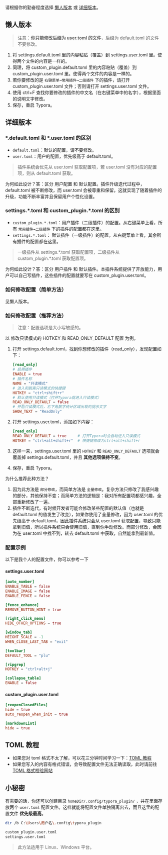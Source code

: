 请根据你的勤奋程度选择 [懒人版本](#懒人版本) 或 [详细版本](#详细版本)。



## 懒人版本

> 注意：**你只能修改后缀为 user.toml 的文件**，后缀为 default.toml 的文件不要修改。

1. 将 settings.default.toml 里的内容粘贴（覆盖）到 settings.user.toml 里。使得两个文件的内容是一样的。
2. 同理，将 custom_plugin.default.toml 里的内容粘贴（覆盖）到 custom_plugin.user.toml 里。使得两个文件的内容是一样的。
3. 若你要修改的是 `右键菜单→常用插件→二级插件` 下的插件，请打开 custom_plugin.user.toml 文件；否则请打开 settings.user.toml 文件。
4. 使用 ctrl+F 查找你要修改的插件的中文名（在右键菜单中的名字），根据里面的说明文字修改。
5. 保存，重启 Typora。



## 详细版本

### \*.default.toml 和 \*.user.toml 的区别

- `default.toml`：默认的配置，请不要修改。
- `user.toml`：用户的配置，优先级高于 default.toml。

> 插件系统会优先从 user.toml 获取配置项，若 user.toml 没有对应的配置项，则从 default.toml 获取。

为何如此设计？答：区分 用户配置 和 默认配置。插件升级迭代过程中，default.toml 被不断修改，而 user.toml 会被尊重和保留。这就实现了随着插件的升级，功能不断丰富并且保留用户个性化设置。



### settings.\*.toml 和 custom_plugin.\*.toml 的区别

- `custom_plugin.*.toml`：用户插件（二级插件）的配置。从右键菜单上看，所有 `常用插件→二级插件` 下的插件的配置都在这里。
- `settings.*.toml`： 默认插件（一级插件）的配置。从右键菜单上看，其余所有插件的配置都在这里。

> 一级插件从 settings.\*.toml 获取配置项，二级插件从 custom_plugin.\*.toml 获取配置项。

为何如此设计？答：区分 用户插件 和 默认插件。本插件系统提供了开放能力，用户可以自己写插件，这些插件的配置就要写在 custom_plugin.user.toml。



### 如何修改配置（简单方法）

见懒人版本。



### 如何修改配置（推荐方法）

> 注意：配置选项是大小写敏感的。

以 修改只读模式的 HOTKEY 和 READ_ONLY_DEFAULT 配置 为例。

1. 打开 settings.default.toml，找到你想修改的插件（read_only），发现配置如下：

   ```toml
   [read_only]
   # 启用插件
   ENABLE = true
   # 插件名称
   NAME = "只读模式"
   # 进入和脱离只读模式的快捷键
   HOTKEY = "ctrl+shift+r"
   # 默认使用只读模式（打开Typora就进入只读模式）
   READ_ONLY_DEFAULT = false
   # 开启只读模式后，右下角数字统计区域出现的提示文字
   SHOW_TEXT = "ReadOnly"
   ```

2. 打开 settings.user.toml，添加如下内容：

   ```toml
   [read_only]
   READ_ONLY_DEFAULT = true     # 打开Typora时会自动进入只读模式
   HOTKEY = "ctrl+alt+shift+r"  # 快捷键修改为ctrl+alt+shift+r
   ```

3. 这样一来，settings.user.toml 里的 `HOTKEY` 和 `READ_ONLY_DEFAULT` 选项就会覆盖掉 settings.default.toml，并且 **其他选项保持不变**。

4. 保存，重启 Typora。



为什么推荐此种方法？

1. 因为此方法是 `部分修改`，而简单方法是 `全量修改`。复杂方法只修改了我感兴趣的部分，其他保持不变；而简单方法的逻辑是：我对所有配置项都感兴趣，全部重新修改了一遍。
2. 插件不断迭代，有时候开发者可能会修改某些配置的默认值（也就是 default.toml 的值发生了改变），如果你使用了全量修改，因为 user.toml 的优先级高于 default.toml，因此插件系统只会从 user.toml 获取配置，导致只能拿到旧值，所以插件系统只会使用旧值，直到你手动修改。而部分修改，会因为在 user.toml 中找不到，转去 default.toml 中获取，自然能拿到最新值。



### 配置示例

以下是我个人的配置文件，你可以参考一下

#### settings.user.toml

```toml
[auto_number]
ENABLE_TABLE = false
ENABLE_IMAGE = false
ENABLE_FENCE = false

[fence_enhance]
REMOVE_BUTTON_HINT = true

[right_click_menu]
HIDE_OTHER_OPTIONS = true

[window_tab]
HEIGHT_SCALE = -1
WHEN_CLOSE_LAST_TAB = "exit"

[toolbar]
DEFAULT_TOOL = "plu"

[ripgrep]
HOTKEY = "ctrl+alt+j"

[collapse_table]
ENABLE = false
```



#### custom_plugin.user.toml

```toml
[reopenClosedFiles]
hide = true
auto_reopen_when_init = true

[markdownLint]
hide = true
```



## TOML 教程

- 如果您对 toml 格式不太了解，可以花三分钟时间学习一下：[TOML 教程](https://toml.io/cn/v1.0.0)
- 如果您写入的内容有格式错误，会导致配置文件无法正确读取，此时请前往 [TOML 格式校验网站](https://www.bejson.com/validators/toml_editor/)



## 小秘密

有需要的话，你还可以创建目录 `homeDir/.config/typora_plugin/` ，并在里面存放两个 `user.toml` 配置文件。这样就能将配置文件单独隔离出去，而且这里的配置文件 **优先级最高**。

```bash
dir /b C:\Users\用户名\.config\typora_plugin

custom_plugin.user.toml
settings.user.toml
```

> 此方法适用于 Linux、Windows 平台。

